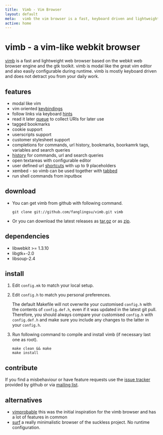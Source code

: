```yaml
---
title:  Vimb - Vim Browser
layout: default
meta:   vimb the vim browser is a fast, keyboard driven and lightweight web-browser
active: home
---
```


# vimb - a vim-like webkit browser

[vimb][] is a fast and lightweight web browser based on the webkit web browser
engine and the gtk toolkit. vimb is modal like the great vim editor and also
easily configurable during runtime. vimb is mostly keyboard driven and does
not detract you from your daily work.

## features
- modal like vim
- vim oriented [keybindings][]
- follow links via keyboard [hints][]
- read it later [queue][] to collect URIs for later use
- tagged bookmarks
- cookie support
- userscripts support
- customer stylesheet support
- completions for commands, url history, bookmarks, boorkamrk tags, variables
  and search queries
- [history][] for commands, url and search queries
- open textareas with configurable editor
- user defined url [shortcuts][] with up to 9 placeholders
- xembed - so vimb can be used together with [tabbed][]
- run shell commands from inputbox

## download

- You can get vimb from github with following command.

      git clone git://github.com/fanglingsu/vimb.git vimb

- Or you can download the latest releases as [tar.gz][tgz] or as [zip][].

## dependencies

- libwebkit >= 1.3.10
- libgtk+-2.0
- libsoup-2.4

## install

1. Edit `config.mk` to match your local setup.

2. Edit `config.h` to match you personal preferences.

   The default Makefile will not overwrite your customised `config.h` with the
   contents of `config.def.h`, even if it was updated in the latest git pull.
   Therefore, you should always compare your customised `config.h` with
   `config.def.h` and make sure you include any changes to the latter in your
   `config.h`.

3. Run following command to compile and install vimb (if necessary last one as
   root).

       make clean && make
       make install


## contribute

If you find a misbehaviour or have feature requests use the
[issue tracker][bug] provided by github or via [mailing list][mail].

## alternatives

- [vimprobable][] this was the initial inspiration for the vimb browser and has
  a lot of features in common
- [surf][] a really minimalistic browser of the suckless project. No runtime
  configuration.

[zip]:         https://github.com/fanglingsu/vimb/archive/master.zip "vim browser download zip"
[tgz]:         https://github.com/fanglingsu/vimb/archive/master.tar.gz "vim browser download tar.gz"
[bug]:         https://github.com/fanglingsu/vimb/issues "vimb browser - issue tracker"
[surf]:        http://surf.suckless.org/
[vimb]:        https://github.com/fanglingsu/vimb "vimb vimlike webbrowser sources"
[vimprobable]: http://sourceforge.net/apps/trac/vimprobable/
[tabbed]:      http://tools.suckless.org/tabbed/
[keybindings]: keybindings.html
[hints]:       keybindings.html#hinting
[history]:     keybindings.html#history
[queue]:       commands.html#queue
[shortcuts]:   commands.html#shortcuts
[mail]:        https://lists.sourceforge.net/lists/listinfo/vimb-users "vimb - mailing list"
